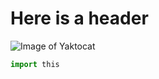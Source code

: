 # Here is a header

![Image of Yaktocat](https://octodex.github.com/images/yaktocat.png)

```python
import this
```
